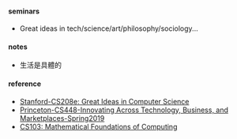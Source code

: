 #### seminars 
* Great ideas in tech/science/art/philosophy/sociology...

#### notes  
* 生活是具體的  


#### reference 
* [Stanford-CS208e: Great Ideas in Computer Science](https://web.stanford.edu/class/cs208e/cgi-bin/main.cgi/schedule/) 
* [Princeton-CS448-Innovating Across Technology, Business, and Marketplaces-Spring2019](https://www.cs.princeton.edu/courses/archive/spring19/cos448/schedule.html) 
* [CS103: Mathematical Foundations of Computing](http://web.stanford.edu/class/cs103//handouts/overview.html) 
